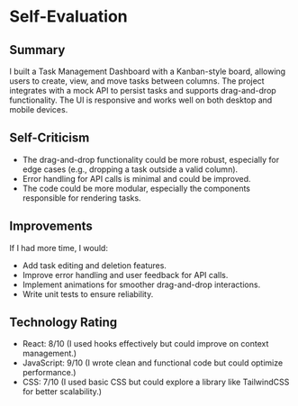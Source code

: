 # Self-Evaluation

## Summary
I built a Task Management Dashboard with a Kanban-style board, allowing users to create, view, and move tasks between columns. The project integrates with a mock API to persist tasks and supports drag-and-drop functionality. The UI is responsive and works well on both desktop and mobile devices.

## Self-Criticism
- The drag-and-drop functionality could be more robust, especially for edge cases (e.g., dropping a task outside a valid column).
- Error handling for API calls is minimal and could be improved.
- The code could be more modular, especially the components responsible for rendering tasks.

## Improvements
If I had more time, I would:
- Add task editing and deletion features.
- Improve error handling and user feedback for API calls.
- Implement animations for smoother drag-and-drop interactions.
- Write unit tests to ensure reliability.

## Technology Rating
- React: 8/10 (I used hooks effectively but could improve on context management.)
- JavaScript: 9/10 (I wrote clean and functional code but could optimize performance.)
- CSS: 7/10 (I used basic CSS but could explore a library like TailwindCSS for better scalability.)
